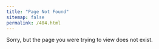 ```yaml
---
title: "Page Not Found"
sitemap: false
permalink: /404.html
---
```


Sorry, but the page you were trying to view does not exist.

